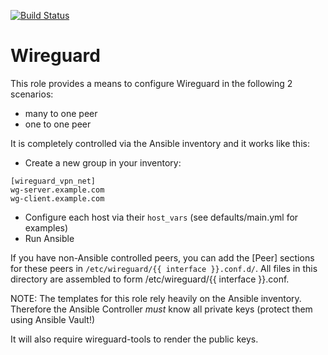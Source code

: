[![Build Status](https://drone.element-networks.nl/api/badges/Ansible/role-wireguard/status.svg)](https://drone.element-networks.nl/Ansible/role-wireguard)

# Wireguard
This role provides a means to configure Wireguard in the following 2 scenarios:

* many to one peer
* one to one peer

It is completely controlled via the Ansible inventory and it works like this:

* Create a new group in your inventory:
```
[wireguard_vpn_net]
wg-server.example.com
wg-client.example.com
```

* Configure each host via their ```host_vars``` (see defaults/main.yml for examples)
* Run Ansible

If you have non-Ansible controlled peers, you can add the [Peer] sections for
these peers in ```/etc/wireguard/{{ interface }}.conf.d/```. All files in this directory
are assembled to form /etc/wireguard/{{ interface }}.conf.

NOTE: The templates for this role rely heavily on the Ansible inventory. Therefore
the Ansible Controller _must_ know all private keys (protect them using Ansible Vault!)

It will also require wireguard-tools to render the public keys.
